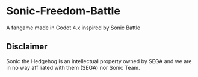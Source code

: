 # Sonic-Freedom-Battle
A fangame made in Godot 4.x inspired by Sonic Battle

## Disclaimer
Sonic the Hedgehog is an intellectual property owned by SEGA and we are in no way affiliated with them (SEGA) nor Sonic Team.
